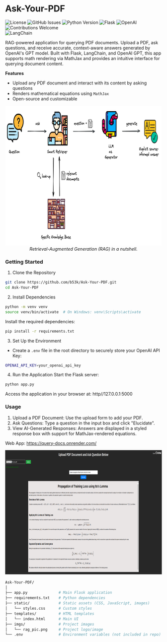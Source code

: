 # Ask-Your-PDF

![License](https://img.shields.io/github/license/b53k/Ask-Your-PDF) ![GitHub Issues](https://img.shields.io/github/issues/b53k/Ask-Your-PDF)
![Python Version](https://img.shields.io/badge/python-3.10%2B-blue) ![Flask](https://img.shields.io/badge/Flask-3.1+-black?logo=flask) ![OpenAI](https://img.shields.io/badge/OpenAI-GPT-blueviolet?logo=openai) ![Contributions Welcome](https://img.shields.io/badge/contributions-welcome-brightgreen) <br>
![LangChain](https://img.shields.io/badge/langchain-1C3C3C?style=for-the-badge&logo=langchain&logoColor=white)

RAG-powered application for querying PDF documents. Upload a PDF, ask questions, and receive accurate, context-aware answers generated by OpenAI's GPT model. Built with Flask, LangChain, and OpenAI GPT, this app supports math rendering via MathJax and provides an intuitive interface for querying document content.

**Features**
* Upload any PDF document and interact with its content by asking questions
* Renders mathematical equations using `MathJax`
* Open-source and customizable

<p align='center'>
  <img src="/imgs/rag_pic.png" width="800" height="450"><br>
  <em>Retrieval-Augmented Generation (RAG) in a nutshell.</em>
</p>

### Getting Started
1. Clone the Repository
```bash
git clone https://github.com/b53k/Ask-Your-PDF.git
cd Ask-Your-PDF
```
2. Install Dependencies
```bash
python -m venv venv
source venv/bin/activate  # On Windows: venv\Scripts\activate
```
Install the required dependencies:
```bash
pip install -r requirements.txt
```
3. Set Up the Environment
* Create a `.env` file in the root directory to securely store your OpenAI API Key:
```bash
OPENAI_API_KEY=your_openai_api_key
```
4. Run the Application
Start the Flask server:
```bash
python app.py
```
Access the application in your browser at: http//127.0.0.1:5000

### Usage
1. Upload a PDF Document: Use the upload form to add your PDF.
2. Ask Questions: Type a question in the input box and click "Elucidate".
3. View AI-Generated Responses: Answers are displayed in a styled response box with support for MathJax-rendered equations.

Web App: https://query-docs.onrender.com/

<p align='center'>
  <img src="/imgs/demo.png" width="900" height="400"><br>
</p>

``` bash
Ask-Your-PDF/
│
├── app.py              # Main Flask application
├── requirements.txt    # Python dependencies
├── static/             # Static assets (CSS, JavaScript, images)
│   └── styles.css      # Custom styles
├── templates/          # HTML templates
│   └── index.html      # Main UI
├── imgs/               # Project images
│   └── rag_pic.png     # Project logo/image
└── .env                # Environment variables (not included in repo)
```
